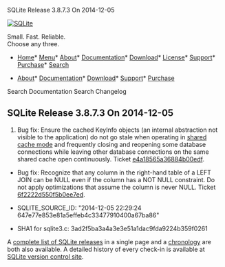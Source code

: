 




SQLite Release 3\.8\.7\.3 On 2014\-12\-05




[![SQLite](../images/sqlite370_banner.gif)](../index.html)


Small. Fast. Reliable.  
Choose any three.


* [Home](../index.html)* [Menu](javascript:void(0))* [About](../about.html)* [Documentation](../docs.html)* [Download](../download.html)* [License](../copyright.html)* [Support](../support.html)* [Purchase](../prosupport.html)* [Search](javascript:void(0))




* [About](../about.html)* [Documentation](../docs.html)* [Download](../download.html)* [Support](../support.html)* [Purchase](../prosupport.html)






Search Documentation
Search Changelog







## SQLite Release 3\.8\.7\.3 On 2014\-12\-05

1. Bug fix: Ensure the cached KeyInfo objects (an internal abstraction not visible to the
 application) do not go stale when operating in [shared cache mode](../sharedcache.html) and frequently closing
 and reopening some database connections while leaving other database connections on the
 same shared cache open continuously. Ticket
 [e4a18565a36884b00edf](https://www.sqlite.org/src/info/e4a18565a36884b00edf).
- Bug fix: Recognize that any column in the right\-hand table of a LEFT JOIN can be
 NULL even if the column has a NOT NULL constraint. Do not apply optimizations that
 assume the column is never NULL. Ticket
 [6f2222d550f5b0ee7ed](https://www.sqlite.org/src/info/6f2222d550f5b0ee7ed).

- SQLITE\_SOURCE\_ID: "2014\-12\-05 22:29:24 647e77e853e81a5effeb4c33477910400a67ba86"
- SHA1 for sqlite3\.c: 3ad2f5ba3a4a3e3e51a1dac9fda9224b359f0261



A [complete list of SQLite releases](../changes.html)
 in a single page and a [chronology](../chronology.html) are both also available.
 A detailed history of every
 check\-in is available at
 [SQLite version control site](https://www.sqlite.org/src/timeline).


